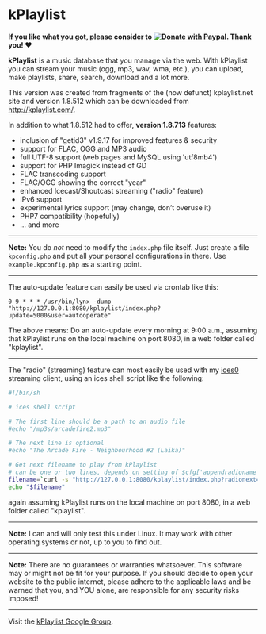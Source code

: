 # kPlaylist

**If you like what you got, please consider to [![Donate with Paypal](https://www.paypalobjects.com/en_US/i/btn/btn_donate_LG.gif)](https://www.paypal.com/donate/?hosted_button_id=PBPR63362LDEU). Thank you! ❤️**

**kPlaylist** is a music database that you manage via the web. With kPlaylist you can stream your music (ogg, mp3, wav, wma, etc.), you can upload, make playlists, share, search, download and a lot more.

This version was created from fragments of the (now defunct) kplaylist.net site and version 1.8.512 which can be downloaded from http://kplaylist.com/.

In addition to what 1.8.512 had to offer, **version 1.8.713** features:

* inclusion of "getid3" v1.9.17 for improved features & security
* support for FLAC, OGG and MP3 audio
* full UTF-8 support (web pages and MySQL using 'utf8mb4')
* support for PHP Imagick instead of GD
* FLAC transcoding support
* FLAC/OGG showing the correct "year"
* enhanced Icecast/Shoutcast streaming ("radio" feature)
* IPv6 support
* experimental lyrics support (may change, don’t overuse it)
* PHP7 compatibility (hopefully)
* … and more

---

**Note:** You do _not_ need to modify the `index.php` file itself. Just create a file `kpconfig.php` and put all your personal configurations in there. Use `example.kpconfig.php` as a starting point.

---

The auto-update feature can easily be used via crontab like this:
```
0 9 * * * /usr/bin/lynx -dump "http://127.0.0.1:8080/kplaylist/index.php?update=5000&user=autooperate"
```

The above means: Do an auto-update every morning at 9:00 a.m., assuming that kPlaylist runs on the local machine on port 8080, in a web folder called "kplaylist".

---

The "radio" (streaming) feature can most easily be used with my [ices0](https://github.com/Moonbase59/ices0) streaming client, using an ices shell script like the following:

```bash
#!/bin/sh

# ices shell script

# The first line should be a path to an audio file
#echo "/mp3s/arcadefire2.mp3"

# The next line is optional
#echo "The Arcade Fire - Neighbourhood #2 (Laika)"

# Get next filename to play from kPlaylist
# can be one or two lines, depends on setting of $cfg['appendradioname']
filename=`curl -s "http://127.0.0.1:8080/kplaylist/index.php?radionext=1&pass=password"`
echo "$filename"
```

again assuming kPlaylist runs on the local machine on port 8080, in a web folder called "kplaylist".

---

**Note:** I can and will only test this under Linux. It may work with other operating systems or not, up to you to find out.

---

**Note:** There are no guarantees or warranties whatsoever. This software may or might not be fit for your purpose. If you should decide to open your website to the public internet, please adhere to the applicable laws and be warned that you, and YOU alone, are responsible for any security risks imposed!

---

Visit the [kPlaylist Google Group](https://groups.google.com/forum/?nomobile=true#!forum/kplaylist).
